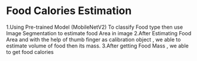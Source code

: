 # Food Calories Estimation 
1.Using Pre-trained Model (MobileNetV2) To classify Food type then use Image Segmentation to estimate food Area in image
2.After Estimating Food Area and with the help of thumb finger as calibration object , we able to estimate volume of food then its mass.
3.After getting Food Mass , we able to get food calories 
